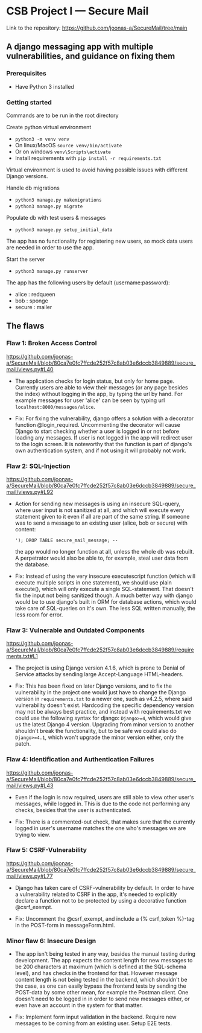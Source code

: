 # CSB Project I — Secure Mail

Link to the repository: https://github.com/joonas-a/SecureMail/tree/main

## A django messaging app with multiple vulnerabilities, and guidance on fixing them

### Prerequisites

- Have Python 3 installed

### Getting started

Commands are to be run in the root directory

Create python virtual environment

- `python3 -m venv venv`
- On linux/MacOS `source venv/bin/activate`
- Or on windows `venv\Scripts\activate`
- Install requirements with `pip install -r requirements.txt`

Virtual environment is used to avoid having possible issues with different Django versions.

Handle db migrations

- `python3 manage.py makemigrations`
- `python3 manage.py migrate`

Populate db with test users & messages

- `python3 manage.py setup_initial_data`

The app has no functionality for registering new users, so mock data users are needed in order to use the app.

Start the server

- `python3 manage.py runserver`

The app has the following users by default (username:password):

- alice : redqueen
- bob : sponge
- secure : mailer

## The flaws

### Flaw 1: Broken Access Control

https://github.com/joonas-a/SecureMail/blob/80ca7e0fc7ffcde252f57c8ab03e6dccb3849889/secure_mail/views.py#L40

- The application checks for login status, but only for home page. Currently users are able to view their messages (or any page besides the index) without logging in the app, by typing the url by hand.
  For example messages for user 'alice' can be seen by typing url `localhost:8000/messages/alice`.

- Fix: For fixing the vulnerability, django offers a solution with a decorator function @login_required. Uncommenting the decorator will cause Django to start checking whether a user is logged in or not before loading any messages. If user is not logged in the app will redirect user to the login screen. It is noteworthy that the function is part of django's own authentication system, and if not using it will probably not work.

### Flaw 2: SQL-Injection

https://github.com/joonas-a/SecureMail/blob/80ca7e0fc7ffcde252f57c8ab03e6dccb3849889/secure_mail/views.py#L92

- Action for sending new messages is using an insecure SQL-query, where user input is not sanitized at all, and which will execute every statement given to it even if all are part of the same string. If someone was to send a message to an existing user (alice, bob or secure) with content:

  `'); DROP TABLE secure_mail_message; --`

  the app would no longer function at all, unless the whole db was rebuilt. A perpetrator would also be able to, for example, steal user data from the database.

- Fix: Instead of using the very insecure executescript function (which will execute multiple scripts in one statement), we should use plain execute(), which will only execute a single SQL-statement. That doesn't fix the input not being sanitized though. A much better way with django would be to use django's built in ORM for database actions, which would take care of SQL-queries on it's own. The less SQL written manually, the less room for error.

### Flaw 3: Vulnerable and Outdated Components

https://github.com/joonas-a/SecureMail/blob/80ca7e0fc7ffcde252f57c8ab03e6dccb3849889/requirements.txt#L1

- The project is using Django version 4.1.6, which is prone to Denial of Service attacks by sending
  large Accept-Language HTML-headers.

- Fix: This has been fixed on later Django versions, and to fix the vulnerability in the project one would just have to change the Django version in `requirements.txt` to a newer one, such as v4.2.5, where said vulnerability doesn't exist. Hardcoding the specific dependency version may not be always best practice, and instead with requirements.txt we could use the following syntax for django: `Django>=4`, which would give us the latest Django 4 version. Upgrading from minor version to another shouldn't break the functionality, but to be safe we could also do `Django>=4.1`, which won't upgrade the minor version either, only the patch.

### Flaw 4: Identification and Authentication Failures

https://github.com/joonas-a/SecureMail/blob/80ca7e0fc7ffcde252f57c8ab03e6dccb3849889/secure_mail/views.py#L43

- Even if the login is now required, users are still able to view other user's messages, while logged in. This is due to the code not performing any checks, besides that the user is authenticated.

- Fix: There is a commented-out check, that makes sure that the currently logged in user's username matches the one who's messages we are trying to view.

### Flaw 5: CSRF-Vulnerability

https://github.com/joonas-a/SecureMail/blob/80ca7e0fc7ffcde252f57c8ab03e6dccb3849889/secure_mail/views.py#L77

- Django has taken care of CSRF-vulnerability by default. In order to have a vulnerability related to CSRF in the app, it's needed to explicitly declare a function not to be protected by using a decorative function @csrf_exempt.

- Fix: Uncomment the @csrf_exempt, and include a {% csrf_token %}-tag in the POST-form in messageForm.html.

### Minor flaw 6: Insecure Design

- The app isn't being tested in any way, besides the manual testing during development. The app expects the content length for new messages to be 200 characters at maximum (which is defined at the SQL-schema level), and has checks in the frontend for that. However message content length is not being tested in the backend, which shouldn't be the case, as one can easily bypass the frontend tests by sending the POST-data by some other mean, for example the Postman client. One doesn't need to be logged in in order to send new messages either, or even have an account in the system for that matter.

- Fix: Implement form input validation in the backend. Require new messages to be coming from an existing user. Setup E2E tests.
